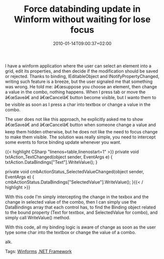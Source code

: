 ﻿---
title: "Force databinding update in Winform without waiting for lose focus"
description: ""
date: 2010-01-14T09:00:37+02:00
draft: false
tags: [Winforms]
categories: [NET framework]
---
I have a winform application where the user can select an element into a grid, edit its properties, and then decide if the modification should be saved or rejected. Thanks to binding, IEditableObject and INotifyPropertyChanged, writing such feature is a breeze, but the user signaled me that something was wrong. He told me: â€œsuppose you choose an element, then change a value in the combo, nothing happens. When I press tab or move the â€œSaveâ€ and â€œCancelâ€ button become visible, but I wanto them to be visible as soon as I press a char into textbox or change a value in the combo.

The user does not like this approach, he explicitly asked me to show â€œSaveâ€ and â€œCancelâ€ button when someone change a value and keep them hidden otherwise, but he does not like the need to focus change to make them visible. The solution was really simple, you need to intercept some events to force binding update whenever you want.

{{< highlight CSharp "linenos=table,linenostart=1" >}}
private void txtAction_TextChanged(object sender, EventArgs e)
{
    txtAction.DataBindings["Text"].WriteValue();
}

private void cmbActionStatus_SelectedValueChanged(object sender, EventArgs e)
{
    cmbActionStatus.DataBindings["SelectedValue"].WriteValue();
}{{< / highlight >}}

<!-- Code inserted with Steve Dunn's Windows Live Writer Code Formatter Plugin.  http://dunnhq.com -->

With this code I'm simply intercepting the change in the texbox and the change in selected value of the combo, then I can simply use the DataBindings array that each control has, to find the Binding object related to the bound property (Text for textbox, and SelectedValue for combo), and simply call WriteValue() method.

With this code, all my binding logic is aware of change as soon as the user type some char into the textbox or change the value of a combo.

alk.

Tags: [Winforms](http://technorati.com/tag/Winforms) [.NET Framework](http://technorati.com/tag/.NET%20Framework)

